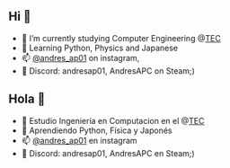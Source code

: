 ## Hi 👋
- 🔭 I’m currently studying Computer Engineering @[TEC](https://www.tec.ac.cr/)
- 🌱 Learning Python, Physics and Japanese
- 📫 [@andres_ap01](https://www.instagram.com/andres_ap01/) on instagram, 
- :floppy_disk: Discord: andresap01, AndresAPC on Steam;) 

## Hola 👋
- 🔭 Estudio Ingeniería en Computacion en el @[TEC](https://www.tec.ac.cr/)
- 🌱 Aprendiendo Python, Física y Japonés
- 📫 [@andres_ap01](https://www.instagram.com/andres_ap01/) en instagram
- :floppy_disk: Discord: andresap01, AndresAPC en Steam;) 

